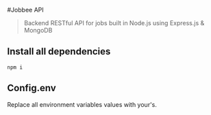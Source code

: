 #Jobbee API

> Backend RESTful API for jobs built in Node.js using Express.js & MongoDB

## Install all dependencies

```
npm i
```

## Config.env

Replace all environment variables values with your's.

